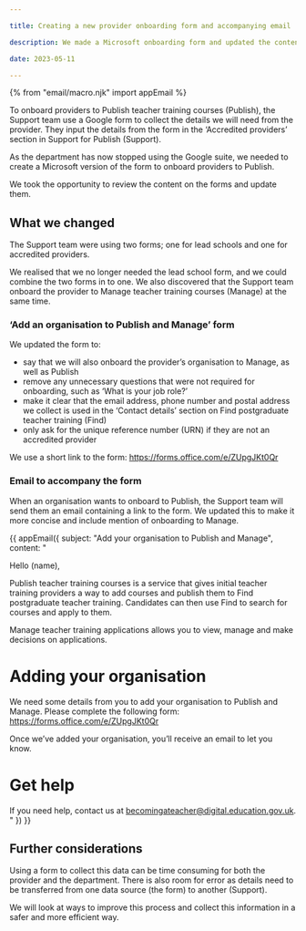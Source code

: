 ```yaml
---

title: Creating a new provider onboarding form and accompanying email

description: We made a Microsoft onboarding form and updated the content for the form and support team email

date: 2023-05-11

---
```


{% from "email/macro.njk" import appEmail %}

<!-- markdownlint-disable MD001 MD025 -->

To onboard providers to Publish teacher training courses (Publish), the Support team use a Google form to collect the details we will need from the provider. They input the details from the form in the ‘Accredited providers’ section in Support for Publish (Support).

As the department has now stopped using the Google suite, we needed to create a Microsoft version of the form to onboard providers to Publish.

We took the opportunity to review the content on the forms and update them.

## What we changed

The Support team were using two forms; one for lead schools and one for accredited providers.

We realised that we no longer needed the lead school form, and we could combine the two forms in to one. We also discovered that the Support team onboard the provider to Manage teacher training courses (Manage) at the same time.

### ‘Add an organisation to Publish and Manage’ form

We updated the form to:

* say that we will also onboard the provider’s organisation to Manage, as well as Publish
* remove any unnecessary questions that were not required for onboarding, such as ‘What is your job role?’
* make it clear that the email address, phone number and postal address we collect is used in the ‘Contact details’ section on Find postgraduate teacher training (Find)
* only ask for the unique reference number (URN) if they are not an accredited provider

We use a short link to the form: https://forms.office.com/e/ZUpgJKt0Qr

### Email to accompany the form

When an organisation wants to onboard to Publish, the Support team will send them an email containing a link to the form. We updated this to make it more concise and include mention of onboarding to Manage.

{{ appEmail({
  subject: "Add your organisation to Publish and Manage",
  content: "

Hello (name),

Publish teacher training courses is a service that gives initial teacher training providers a way to add courses and publish them to Find postgraduate teacher training. Candidates can then use Find to search for courses and apply to them.

Manage teacher training applications allows you to view, manage and make decisions on applications.

# Adding your organisation

We need some details from you to add your organisation to Publish and Manage. Please complete the following form: https://forms.office.com/e/ZUpgJKt0Qr

Once we’ve added your organisation, you’ll receive an email to let you know.

# Get help

If you need help, contact us at becomingateacher@digital.education.gov.uk.
"
}) }}

## Further considerations

Using a form to collect this data can be time consuming for both the provider and the department. There is also room for error as details need to be transferred from one data source (the form) to another (Support).

We will look at ways to improve this process and collect this information in a safer and more efficient way.

<!-- markdownlint-enable MD001 MD025 -->
